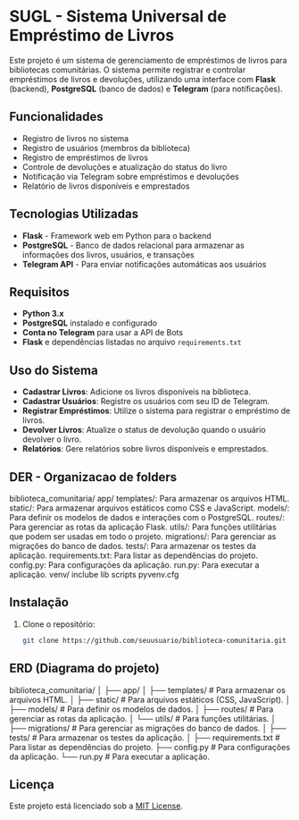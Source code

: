# SUGL - Sistema Universal de Empréstimo de Livros

Este projeto é um sistema de gerenciamento de empréstimos de livros para bibliotecas comunitárias. O sistema permite registrar e controlar empréstimos de livros e devoluções, utilizando uma interface com **Flask** (backend), **PostgreSQL** (banco de dados) e **Telegram** (para notificações).

## Funcionalidades

- Registro de livros no sistema
- Registro de usuários (membros da biblioteca)
- Registro de empréstimos de livros
- Controle de devoluções e atualização do status do livro
- Notificação via Telegram sobre empréstimos e devoluções
- Relatório de livros disponíveis e emprestados

## Tecnologias Utilizadas

- **Flask** - Framework web em Python para o backend
- **PostgreSQL** - Banco de dados relacional para armazenar as informações dos livros, usuários, e transações
- **Telegram API** - Para enviar notificações automáticas aos usuários

## Requisitos

- **Python 3.x**
- **PostgreSQL** instalado e configurado
- **Conta no Telegram** para usar a API de Bots
- **Flask** e dependências listadas no arquivo `requirements.txt`


## Uso do Sistema

- **Cadastrar Livros**: Adicione os livros disponíveis na biblioteca.
- **Cadastrar Usuários**: Registre os usuários com seu ID de Telegram.
- **Registrar Empréstimos**: Utilize o sistema para registrar o empréstimo de livros.
- **Devolver Livros**: Atualize o status de devolução quando o usuário devolver o livro.
- **Relatórios**: Gere relatórios sobre livros disponíveis e emprestados.



## DER - Organizacao de folders
biblioteca_comunitaria/
app/
   templates/: Para armazenar os arquivos HTML.
   static/: Para armazenar arquivos estáticos como CSS e JavaScript.
   models/: Para definir os modelos de dados e interações com o PostgreSQL.
   routes/: Para gerenciar as rotas da aplicação Flask.
   utils/: Para funções utilitárias que podem ser usadas em todo o projeto.
migrations/: Para gerenciar as migrações do banco de dados.
tests/: Para armazenar os testes da aplicação.
requirements.txt: Para listar as dependências do projeto.
config.py: Para configurações da aplicação.
run.py: Para executar a aplicação.
venv/
   inclube
   lib
   scripts
   pyvenv.cfg


## Instalação
1. Clone o repositório:

   ```bash
   git clone https://github.com/seuusuario/biblioteca-comunitaria.git


## ERD (Diagrama do projeto)
biblioteca_comunitaria/
│
├── app/
│   ├── templates/       # Para armazenar os arquivos HTML.
│   ├── static/          # Para arquivos estáticos (CSS, JavaScript).
│   ├── models/          # Para definir os modelos de dados.
│   ├── routes/          # Para gerenciar as rotas da aplicação.
│   └── utils/           # Para funções utilitárias.
│
├── migrations/          # Para gerenciar as migrações do banco de dados.
│
├── tests/               # Para armazenar os testes da aplicação.
│
├── requirements.txt     # Para listar as dependências do projeto.
├── config.py            # Para configurações da aplicação.
└── run.py               # Para executar a aplicação.

## Licença
Este projeto está licenciado sob a [MIT License](LICENSE).   